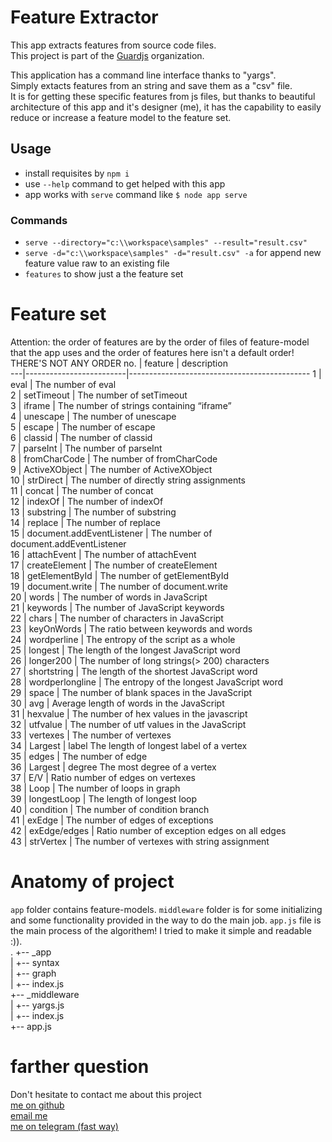 # Feature Extractor
This app extracts features from source code files.  
This project is part of the [Guardjs](https://guardjs.github.io) organization.

This application has a command line interface thanks to "yargs".  
Simply extacts features from an string and save them as a "csv" file.  
It is for getting these specific features from js files, but thanks to beautiful architecture of this app and it's designer (me), it has the capability to easily reduce or increase a feature model to the feature set. 

## Usage  
* install requisites by `npm i`
* use `--help` command to get helped with this app
* app works with `serve` command like `$ node app serve`

### Commands
* `serve --directory="c:\\workspace\samples" --result="result.csv"`
* `serve -d="c:\\workspace\samples" -d="result.csv" -a` for append new feature value raw to an existing file
* `features` to show just a the feature set

# Feature set
Attention: the order of features are by the order of files of feature-model that the app uses and the order of features here isn't a default order! THERE'S NOT ANY ORDER
 no. |          feature          |                  description                  
---|-------------------------|---------------------------------------------
  1  |           eval            |              The number of eval               
  2  |        setTimeout         |           The number of setTimeout            
  3  |          iframe           |   The number of strings containing “iframe”   
  4  |         unescape          |            The number of unescape             
  5  |          escape           |             The number of escape              
  6  |          classid          |             The number of classid             
  7  |         parseInt          |            The number of parseInt             
  8  |       fromCharCode        |          The number of fromCharCode           
  9  |       ActiveXObject       |          The number of ActiveXObject          
 10  |         strDirect         |   The number of directly string assignments   
 11  |          concat           |             The number of concat              
 12  |          indexOf          |             The number of indexOf             
 13  |         substring         |            The number of substring            
 14  |          replace          |             The number of replace             
 15  | document.addEventListener |    The number of document.addEventListener    
 16  |        attachEvent        |           The number of attachEvent           
 17  |       createElement       |          The number of createElement          
 18  |      getElementById       |         The number of getElementById          
 19  |      document.write       |         The number of document.write          
 20  |           words           |       The number of words in JavaScript       
 21  |         keywords          |       The number of JavaScript keywords       
 22  |           chars           |    The number of characters in JavaScript     
 23  |        keyOnWords         |     The ratio between keywords and words      
 24  |        wordperline        |     The entropy of the script as a whole      
 25  |          longest          |   The length of the longest JavaScript word   
 26  |         longer200         | The number of long strings(> 200) characters  
 27  |        shortstring        |  The length of the shortest JavaScript word   
 28  |      wordperlongline      |  The entropy of the longest JavaScript word   
 29  |           space           | The number of blank spaces in the JavaScript  
 30  |            avg            |   Average length of words in the JavaScript   
 31  |         hexvalue          |  The number of hex values in the javascript   
 32  |         utfvalue          |  The number of utf values in the JavaScript   
 33  |         vertexes          |            The number of vertexes             
 34  |          Largest          | label	The length of longest label of a vertex  
 35  |           edges           |              The number of edge               
 36  |          Largest          |       degree	The most degree of a vertex       
 37  |            E/V            |       Ratio number of edges on vertexes       
 38  |           Loop            |         The number of loops in graph          
 39  |        longestLoop        |          The length of longest loop           
 40  |         condition         |        The number of condition branch         
 41  |          exEdge           |       The number of edges of exceptions       
 42  |       exEdge/edges        | Ratio number of exception edges on all edges  
 43  |         strVertex         | The number of vertexes with string assignment 


# Anatomy of project
`app` folder contains feature-models.
`middleware` folder is for some initializing and some functionality provided in the way to do the main job.
`app.js` file is the main process of the algorithem! I tried to make it simple and readable :)).  
.
+-- _app  
|   +-- syntax  
|   +-- graph  
|   +-- index.js  
+-- _middleware  
|   +-- yargs.js  
|   +-- index.js  
+-- app.js

# farther question
Don't hesitate to contact me about this project  
[me on github](https://github.com/easa)  
[email me](mailto:easanodehi@gmail.com)  
[me on telegram (fast way)](https://t.me/eisanodehi)  